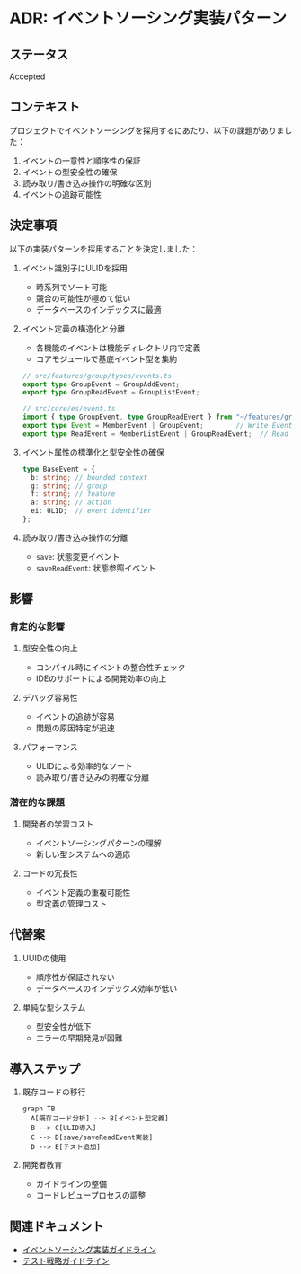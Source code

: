 # ADR: イベントソーシング実装パターン

## ステータス

Accepted

## コンテキスト

プロジェクトでイベントソーシングを採用するにあたり、以下の課題がありました：

1. イベントの一意性と順序性の保証
2. イベントの型安全性の確保
3. 読み取り/書き込み操作の明確な区別
4. イベントの追跡可能性

## 決定事項

以下の実装パターンを採用することを決定しました：

1. イベント識別子にULIDを採用
   - 時系列でソート可能
   - 競合の可能性が極めて低い
   - データベースのインデックスに最適

2. イベント定義の構造化と分離
   - 各機能のイベントは機能ディレクトリ内で定義
   - コアモジュールで基底イベント型を集約
   ```typescript
   // src/features/group/types/events.ts
   export type GroupEvent = GroupAddEvent;
   export type GroupReadEvent = GroupListEvent;

   // src/core/es/event.ts
   import { type GroupEvent, type GroupReadEvent } from "~/features/group";
   export type Event = MemberEvent | GroupEvent;        // Write Events
   export type ReadEvent = MemberListEvent | GroupReadEvent;  // Read Events
   ```

3. イベント属性の標準化と型安全性の確保
   ```typescript
   type BaseEvent = {
     b: string; // bounded context
     g: string; // group
     f: string; // feature
     a: string; // action
     ei: ULID;  // event identifier
   };
   ```

4. 読み取り/書き込み操作の分離
   - `save`: 状態変更イベント
   - `saveReadEvent`: 状態参照イベント

## 影響

### 肯定的な影響

1. 型安全性の向上
   - コンパイル時にイベントの整合性チェック
   - IDEのサポートによる開発効率の向上

2. デバッグ容易性
   - イベントの追跡が容易
   - 問題の原因特定が迅速

3. パフォーマンス
   - ULIDによる効率的なソート
   - 読み取り/書き込みの明確な分離

### 潜在的な課題

1. 開発者の学習コスト
   - イベントソーシングパターンの理解
   - 新しい型システムへの適応

2. コードの冗長性
   - イベント定義の重複可能性
   - 型定義の管理コスト

## 代替案

1. UUIDの使用
   - 順序性が保証されない
   - データベースのインデックス効率が低い

2. 単純な型システム
   - 型安全性が低下
   - エラーの早期発見が困難

## 導入ステップ

1. 既存コードの移行
   ```mermaid
   graph TB
     A[既存コード分析] --> B[イベント型定義]
     B --> C[ULID導入]
     C --> D[save/saveReadEvent実装]
     D --> E[テスト追加]
   ```

2. 開発者教育
   - ガイドラインの整備
   - コードレビュープロセスの調整

## 関連ドキュメント

- [イベントソーシング実装ガイドライン](../../guidelines/implementation/event-sourcing.md)
- [テスト戦略ガイドライン](coming-soon.md)
